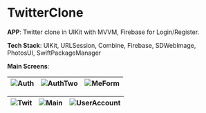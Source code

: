 # TwitterClone

**APP**: Twitter clone in UIKit with MVVM, 
Firebase for Login/Register.

**Tech Stack**: UIKit, URLSession, Combine, Firebase, SDWebImage, PhotosUI, SwiftPackageManager

**Main Screens**:

| ![Auth](https://user-images.githubusercontent.com/58105647/230888382-869bdbe6-cc14-493e-a9bd-c79dfa1b2025.png)  | ![AuthTwo](https://user-images.githubusercontent.com/58105647/230888385-2bb116b3-dd96-4599-bf62-0993015d8dae.png) | ![MeForm](https://user-images.githubusercontent.com/58105647/230888389-358c843c-b384-4104-b015-969fa69db583.png) |
| ------------- | ------------- | ------------- |

| ![Twit](https://user-images.githubusercontent.com/58105647/230888394-142693d7-ae56-4131-8463-06b4416fdf36.png)  | ![Main](https://user-images.githubusercontent.com/58105647/230888397-bc92070f-f12c-4a42-9d14-a0725ffaed7c.png) | ![UserAccount](https://user-images.githubusercontent.com/58105647/230889203-e02f95f1-d983-41fe-a32f-1dd774d2093f.png) |
| ------------- | ------------- | ------------- |







